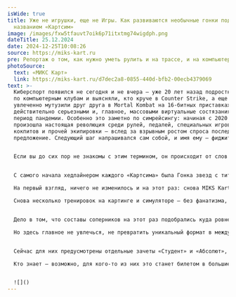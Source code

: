 ```yaml
---
isWide: true
title: Уже не игрушки, еще не Игры. Как развиваются необычные гонки под
  названием «Картсим»
image: /images/fxw5tfauvt7oik6p71itxtmg74wigdph.png
dateTitle: 25.12.2024
date: 2024-12-25T10:08:26
source: https://miks-kart.ru
pre: Репортаж о том, как нужно уметь рулить и на трассе, и на компьютер
photoSource:
  text: «МИКС Карт»
  link: https://miks-kart.ru/d7dec2a8-0855-440d-bfb2-00ecb4379069
text: >-
  Киберспорт появился не сегодня и не вчера — уже 20 лет назад подростки ходили
  по компьютерным клубам и выясняли, кто круче в Counter Strike, а еще раньше
  увлеченно мутузили друг друга в Mortal Kombat на 16-битных приставках. Но
  действительно серьезными и, главное, массовыми виртуальные состязания стали в
  период пандемии. Особенно это заметно по симрейсингу: начиная с 2020 года
  произошла настоящая революция среди рулей, педалей, специальных игровых
  кокпитов и прочей экипировки — вслед за взрывным ростом спроса последовало и
  предложение. Следующий шаг напрашивался сам собой, и имя ему — фиджитал.


  Если вы до сих пор не знакомы с этим термином, он происходит от слов physical и digital, то есть смесь реального и виртуального. Причем именно гонки для такого формата подходят идеально, ведь только в них руки, ноги и голова делают в симуляторе точно то же самое, что и в настоящей машине. Да, за вычетом перегрузок и с поправкой на неидеальную физическую модель, но все же моторика и общая логика происходящего предельно близки. Впрочем, даже этого было бы недостаточно, если бы в мире не существовало картинга — маленького, но настоящего и общедоступного автоспорта. В общем, звезды сошлись идеально — поэтому в декабре 2022 года в столичном клубе прошел первый фестиваль «Картсим», а два года спустя состоялась уже пятая его итерация. Правила и суть с тех пор принципиально не поменялись: это командная гонка, одновременно проходящая в двух мирах — на реальном картодроме и в симуляторе Assetto Corsa. Каждый участник должен проехать по отрезку и там, и там, а команда-победитель определяется по сумме баллов за обе дисциплины.


  С самого начала хедлайнером каждого «Картсима» была Гонка звезд с титулованными российскими спортсменами. Неизменно в ней участвуют экс-пилоты Формулы-1 Виталий Петров и Сергей Сироткин, также на старт неоднократно выходили Алексей Васильев, Кирилл Ладыгин, Виктор Шайтар, Борис Шульмейстер и многие другие известные гонщики, включая сверхпопулярных дрифтеров Георгия Чивчяна и Аркадия Цареградцева.\

  На первый взгляд, ничего не изменилось и на этот раз: снова MIKS Karting, снова Петров, Сироткин, Цареградцев, а также молодые звезды отечественного автоспорта — Александр Смоляр, Кирилл Смаль, Михаил Симонов, Константин Сугробов и другие. И в третий раз подряд покататься пригласили команду журналистов с двумя авторами «Рамблера» — Дмитрием Ласьковым (Motor.ru) и Михаилом Конончуком (Quto.ru). Причем состав у нас был, пожалуй, был даже быстрее и стабильнее, чем раньше.\

  Снова несколько тренировок на картинге и симуляторе — без фанатизма, но старательно — уверенность в собственных силах, боевой настрой… И лишь седьмое место на финише. Хотя предыдущие две гонки мы легко заканчивали на подиуме и даже расстраивались, что не дотянули до победы. Причем у нас не было каких-то явных неудач или фатального невезения: даже если бы все сложилось идеально, мы максимум смогли бы зацепиться за топ-5. И это обидно для нас, а вот для «Картсима» — очень хорошо.


  Дело в том, что составы соперников на этот раз подобрались куда ровнее. Раньше Гонка звезд была в первую очередь развлекательным, выставочным мероприятием, где в команде с профессиональными пилотами мог оказаться какой-нибудь блогер без скорости и опыта — и утянуть общий результат на дно. Потому-то стабильные, но не суперстремительные по чистой скорости журналисты и забирались туда, где их вообще-то быть не должно! Теперь же из 20 человек, представлявших пять лучших команд, лишь один не имел прямого отношения к автоспорту — и все встало на свои места. Да и статус обязывает: как-никак, «Картсим» теперь официально считается Трофеем РАФ по двоеборью!\

  Но здесь главное не увлечься, не превратить уникальный формат в междусобойчик для профессионалов. Ведь основной убойный козырь этих соревнований — их доступность. Нигде больше обычный человек не сможет сразиться с топовыми пилотами бок о бок, в равных условиях — и не просто сразиться, но и одолеть. Ведь не секрет, что в России полно очень быстрых ребят без бюджетов на настоящие гонки: они ездят в симуляторах и/или прокатном картинге, показывая действительно крутые результаты.


  Сейчас для них предусмотрены отдельные зачеты «Студент» и «Абсолют», но что если выпустить их на старт вместе со звездами? Можно отдельными командами, а можно вперемешку — например, чтобы везде было по профессионалу, симрейсеру, картингисту и обычному болельщику, прошедшему специальный отбор. Последний пункт, кстати, организаторы уже понемногу практикуют — и эти ребята на общем фоне совершенно не теряются.\

  Кто знает — возможно, для кого-то из них это станет билетом в большие гонки? А если даже и нет, свою главную задачу «Картсим» все равно выполнит: покажет и участникам, и болельщикам, что автоспорт может быть намного более открытым, чем кажется. И что проявить себя может практически каждый — было бы желание, старание и щепотка таланта.


  ![]()
---
```


